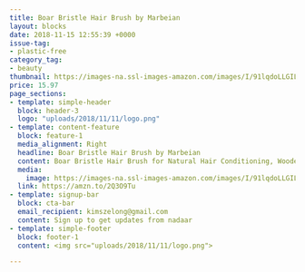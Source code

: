 ```yaml
---
title: Boar Bristle Hair Brush by Marbeian 
layout: blocks
date: 2018-11-15 12:55:39 +0000
issue-tag:
- plastic-free
category_tag:
- beauty
thumbnail: https://images-na.ssl-images-amazon.com/images/I/91lqdoLLGIL._SL1500_.jpg
price: 15.97
page_sections:
- template: simple-header
  block: header-3
  logo: "uploads/2018/11/11/logo.png"
- template: content-feature
  block: feature-1
  media_alignment: Right
  headline: Boar Bristle Hair Brush by Marbeian 
  content: Boar Bristle Hair Brush for Natural Hair Conditioning, Wooden Comb for Hair Detangling, Set Makes Hair Shiny and Silky
  media:
    image: https://images-na.ssl-images-amazon.com/images/I/91lqdoLLGIL._SL1500_.jpg
  link: https://amzn.to/2Q3O9Tu
- template: signup-bar
  block: cta-bar
  email_recipient: kimszelong@gmail.com
  content: Sign up to get updates from nadaar
- template: simple-footer
  block: footer-1
  content: <img src="uploads/2018/11/11/logo.png">

---
```


